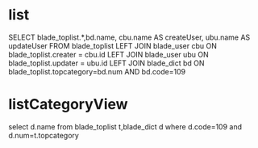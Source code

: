 list
===
SELECT
blade_toplist.*,bd.name,
cbu.name AS createUser,
ubu.name AS updateUser
FROM
blade_toplist
LEFT JOIN blade_user cbu ON blade_toplist.creater = cbu.id
LEFT JOIN blade_user ubu ON blade_toplist.updater = ubu.id
LEFT JOIN blade_dict bd ON blade_toplist.topcategory=bd.num AND bd.code=109

listCategoryView
===
select d.name from blade_toplist t,blade_dict d where d.code=109
and d.num=t.topcategory